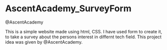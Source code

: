 # AscentAcademy_SurveyForm
@AscentAcademy

This is a simple website made using html, CSS. I have used form to create it, to take a survey about the persons interest in differnt tech field. This project idea was given by @AscentAcademy.
